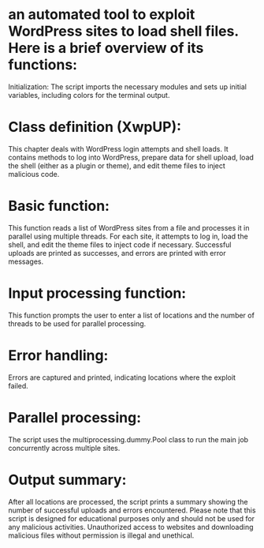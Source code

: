<h1> an automated tool to exploit WordPress sites to load shell files. Here is a brief overview of its functions: </h1>

Initialization: The script imports the necessary modules and sets up initial variables, including colors for the terminal output.


<h1> Class definition (XwpUP):</h1>

This chapter deals with WordPress login attempts and shell loads.
It contains methods to log into WordPress, prepare data for shell upload, load the shell (either as a plugin or theme), and edit theme files to inject malicious code.
<h1> Basic function: </h1>

This function reads a list of WordPress sites from a file and processes it in parallel using multiple threads.
For each site, it attempts to log in, load the shell, and edit the theme files to inject code if necessary.
Successful uploads are printed as successes, and errors are printed with error messages.
<h1> Input processing function:</h1>

This function prompts the user to enter a list of locations and the number of threads to be used for parallel processing.
<h1> Error handling: </h1>

Errors are captured and printed, indicating locations where the exploit failed.
<h1> Parallel processing: </h1>

The script uses the multiprocessing.dummy.Pool class to run the main job concurrently across multiple sites.
<h1> Output summary: </h1>

After all locations are processed, the script prints a summary showing the number of successful uploads and errors encountered.
Please note that this script is designed for educational purposes only and should not be used for any malicious activities. Unauthorized access to websites and downloading malicious files without permission is illegal and unethical.
